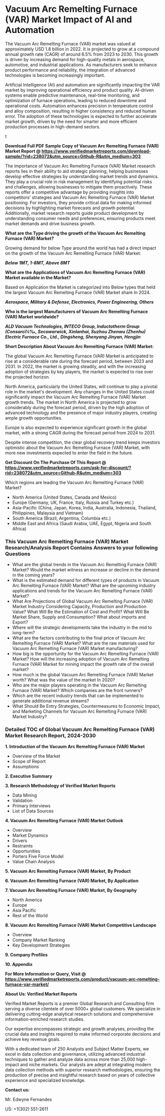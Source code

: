 <meta name="title" content="Global Vacuum Arc Remelting Furnace (VAR) Market Impact of AI and Automation"><meta name="description" content="The Vacuum Arc Remelting Furnace (VAR) market was valued at approximately USD 1.8 billion in 2022. It is projected to grow at a compound annual growth rate (CAGR) of a"><meta name="title" content="Vacuum Arc Remelting Furnace (VAR) Market Size, Share, Scope, Trends, Growth, Opportunities, Analysis, Forecast"><h1>Vacuum Arc Remelting Furnace (VAR) Market Impact of AI and Automation</h1><p>The Vacuum Arc Remelting Furnace (VAR) market was valued at approximately USD 1.8 billion in 2022. It is projected to grow at a compound annual growth rate (CAGR) of around 6.5% from 2023 to 2030. This growth is driven by increasing demand for high-quality metals in aerospace, automotive, and industrial applications. As manufacturers seek to enhance product performance and reliability, the integration of advanced technologies is becoming increasingly important.</p><p>Artificial Intelligence (AI) and automation are significantly impacting the VAR market by improving operational efficiency and product quality. AI-driven systems enable predictive maintenance, real-time monitoring, and optimization of furnace operations, leading to reduced downtime and operational costs. Automation enhances precision in temperature control and alloy composition, resulting in higher consistency and reduced human error. The adoption of these technologies is expected to further accelerate market growth, driven by the need for smarter and more efficient production processes in high-demand sectors.</p>t</p><p id="" class=""><strong>Download Full PDF Sample Copy of Vacuum Arc Remelting Furnace (VAR) Market Report @ <a href="https://www.verifiedmarketreports.com/download-sample/?rid=238072&utm_source=Github-R&utm_medium=303" target="_blank">https://www.verifiedmarketreports.com/download-sample/?rid=238072&utm_source=Github-R&utm_medium=303</a></strong></p><p>The importance of&nbsp;Vacuum Arc Remelting Furnace (VAR) Market research reports lies in their ability to aid strategic planning, helping businesses develop effective strategies by understanding market trends and dynamics. They play a crucial role in risk management by identifying potential risks and challenges, allowing businesses to mitigate them proactively. These reports offer a competitive advantage by providing insights into competitors' strategies and Vacuum Arc Remelting Furnace (VAR) Market positioning. For investors, they provide critical data for making informed decisions by highlighting market forecasts and growth potential. Additionally, market research reports guide product development by understanding consumer needs and preferences, ensuring products meet market demands and drive business growth.</p><p><strong>What are the&nbsp;Type driving the growth of the Vacuum Arc Remelting Furnace (VAR) Market?</strong></p><p id="" class="">Growing demand for below Type around the world has had a direct impact on the growth of the Vacuum Arc Remelting Furnace (VAR) Market:</p><em><strong>Below 1MT, 1-8MT, Above 8MT</strong></em></p><strong>What are the&nbsp;Applications&nbsp;of Vacuum Arc Remelting Furnace (VAR) Market available in the Market?</strong></p><p id="" class="">Based on Application the Market is categorized into Below types that held the largest Vacuum Arc Remelting Furnace (VAR) Market share In 2024.</p><em><strong>Aerospace, Military & Defense, Electronics, Power Engineering, Others</strong></em></p><strong>Who is the largest Manufacturers of Vacuum Arc Remelting Furnace (VAR) Market worldwide?</strong></p><p><em><strong>ALD Vacuum Technologies, INTECO Group, Inductotherm Group (Consarcï¼‰, Secowarwick, Xinlanhai, Suzhou Zhenwu (Zhenhu) Electric Furnace Co., Ltd., Dingsheng, Shenyang Jinyan, Hengjin</strong></em></p><p id="" class=""><strong>Short Description About Vacuum Arc Remelting Furnace (VAR) Market:</strong></p><p>The global Vacuum Arc Remelting Furnace (VAR) Market is anticipated to rise at a considerable rate during the forecast period, between 2023 and 2031. In 2022, the market is growing steadily, and with the increasing adoption of strategies by key players, the market is expected to rise over the projected horizon.</p><p>North America, particularly the United States, will continue to play a pivotal role in the market's development. Any changes in the United States could significantly impact the Vacuum Arc Remelting Furnace (VAR) Market growth trends. The market in North America is projected to grow considerably during the forecast period, driven by the high adoption of advanced technology and the presence of major industry players, creating ample growth opportunities.</p><p>Europe is also expected to experience significant growth in the global market, with a strong CAGR during the forecast period from 2024 to 2031.</p><p>Despite intense competition, the clear global recovery trend keeps investors optimistic about the Vacuum Arc Remelting Furnace (VAR) Market, with more new investments expected to enter the field in the future.</p><p id="" class=""><strong>Get Discount On The Purchase Of This Report @ <a href="https://www.verifiedmarketreports.com/ask-for-discount/?rid=238072&utm_source=Github-R&utm_medium=303" target="_blank">https://www.verifiedmarketreports.com/ask-for-discount/?rid=238072&utm_source=Github-R&utm_medium=303</a></strong></p>Which regions are leading the Vacuum Arc Remelting Furnace (VAR) Market?</p><ul><li>North America (United States, Canada and Mexico)</li><li>Europe (Germany, UK, France, Italy, Russia and Turkey etc.)</li><li>Asia-Pacific (China, Japan, Korea, India, Australia, Indonesia, Thailand, Philippines, Malaysia and Vietnam)</li><li>South America (Brazil, Argentina, Columbia etc.)</li><li>Middle East and Africa (Saudi Arabia, UAE, Egypt, Nigeria and South Africa)</li></ul><h3 id="" class="">This Vacuum Arc Remelting Furnace (VAR) Market Research/Analysis Report Contains Answers to your following Questions</h3><ul><li>What are the global trends in the Vacuum Arc Remelting Furnace (VAR) Market? Would the market witness an increase or decline in the demand in the coming years?</li><li>What is the estimated demand for different types of products in Vacuum Arc Remelting Furnace (VAR) Market? What are the upcoming industry applications and trends for the Vacuum Arc Remelting Furnace (VAR) Market?</li><li>What Are Projections of Global Vacuum Arc Remelting Furnace (VAR) Market Industry Considering Capacity, Production and Production Value? What Will Be the Estimation of Cost and Profit? What Will Be Market Share, Supply and Consumption? What about imports and Export?</li><li>Where will the strategic developments take the industry in the mid to long-term?</li><li>What are the factors contributing to the final price of Vacuum Arc Remelting Furnace (VAR) Market? What are the raw materials used for Vacuum Arc Remelting Furnace (VAR) Market manufacturing?</li><li>How big is the opportunity for the Vacuum Arc Remelting Furnace (VAR) Market? How will the increasing adoption of Vacuum Arc Remelting Furnace (VAR) Market for mining impact the growth rate of the overall market?</li><li>How much is the global Vacuum Arc Remelting Furnace (VAR) Market worth? What was the value of the market In 2020?</li><li>Who are the major players operating in the Vacuum Arc Remelting Furnace (VAR) Market? Which companies are the front runners?</li><li>Which are the recent industry trends that can be implemented to generate additional revenue streams?</li><li>What Should Be Entry Strategies, Countermeasures to Economic Impact, and Marketing Channels for Vacuum Arc Remelting Furnace (VAR) Market Industry?</li></ul><h3 id="" class="">Detailed TOC of Global Vacuum Arc Remelting Furnace (VAR) Market Research Report, 2024-2030</h3><p id="" class=""><strong>1. Introduction of the Vacuum Arc Remelting Furnace (VAR) Market</strong></p><ul><li>Overview of the Market</li><li>Scope of Report</li><li>Assumptions</li></ul><p id="" class=""><strong>2. Executive Summary</strong></p><p id="" class=""><strong>3. Research Methodology of Verified Market Reports</strong></p><ul><li>Data Mining</li><li>Validation</li><li>Primary Interviews</li><li>List of Data Sources</li></ul><p id="" class=""><strong>4. Vacuum Arc Remelting Furnace (VAR) Market Outlook</strong></p><ul><li>Overview</li><li>Market Dynamics</li><li>Drivers</li><li>Restraints</li><li>Opportunities</li><li>Porters Five Force Model</li><li>Value Chain Analysis</li></ul><p id="" class=""><strong>5. Vacuum Arc Remelting Furnace (VAR) Market, By Product</strong></p><p id="" class=""><strong>6. Vacuum Arc Remelting Furnace (VAR) Market, By Application</strong></p><p id="" class=""><strong>7. Vacuum Arc Remelting Furnace (VAR) Market, By Geography</strong></p><ul><li>North America</li><li>Europe</li><li>Asia Pacific</li><li>Rest of the World</li></ul><p id="" class=""><strong>8. Vacuum Arc Remelting Furnace (VAR) Market Competitive Landscape</strong></p><ul><li>Overview</li><li>Company Market Ranking</li><li>Key Development Strategies</li></ul><p id="" class=""><strong>9. Company Profiles</strong></p><p id="" class=""><strong>10. Appendix</strong></p><p id="" class=""><strong>For More Information or Query, Visit @ <a href="https://www.verifiedmarketreports.com/product/vacuum-arc-remelting-furnace-var-market/" target="_blank">https://www.verifiedmarketreports.com/product/vacuum-arc-remelting-furnace-var-market/</a></strong></p><p id="" class=""><strong>About Us: Verified Market Reports</strong></p><p id="" class="">Verified Market Reports is a premier Global Research and Consulting firm serving a diverse clientele of over 5000+ global customers. We specialize in delivering cutting-edge analytical research solutions and comprehensive information-enriched research studies.</p><p id="" class="">Our expertise encompasses strategic and growth analyses, providing the crucial data and insights required to make informed corporate decisions and achieve key revenue goals.</p><p id="" class="">With a dedicated team of 250 Analysts and Subject Matter Experts, we excel in data collection and governance, utilizing advanced industrial techniques to gather and analyze data across more than 25,000 high-impact and niche markets. Our analysts are adept at integrating modern data collection methods with superior research methodologies, ensuring the production of precise and insightful research based on years of collective experience and specialized knowledge.</p><p id="" class=""><strong>Contact us:</strong></p><p id="" class="">Mr. Edwyne Fernandes</p><p id="" class="">US: +1(302) 551-2611</p>